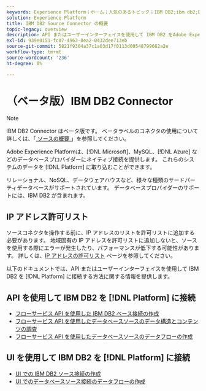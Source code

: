 ```yaml
---
keywords: Experience Platform；ホーム；人気のあるトピック；IBM DB2;ibm db2;DB2;db2
solution: Experience Platform
title: IBM DB2 Source Connector の概要
topic-legacy: overview
description: API またはユーザーインターフェイスを使用して IBM DB2 をAdobe Experience Platformに接続する方法を説明します。
exl-id: 939e0151-fc07-4963-8ea2-0432dee713eb
source-git-commit: 5821f9304a37c1a03d17f0113d09548799662a2e
workflow-type: tm+mt
source-wordcount: '236'
ht-degree: 0%

---
```


# （ベータ版）IBM DB2 Connector

>[!NOTE]
>
>IBM DB2 Connector はベータ版です。 ベータラベルのコネクタの使用について詳しくは、「[ ソースの概要 ](../../home.md#terms-and-conditions)」を参照してください。

Adobe Experience Platformは、[!DNL Microsoft]、MySQL、[!DNL Azure] などのデータベースプロバイダーにネイティブ接続を提供します。 これらのシステムのデータを [!DNL Platform] に取り込むことができます。

リレーショナル、NoSQL、データウェアハウスなど、様々な種類のサードパーティデータベースがサポートされています。 データベースプロバイダーのサポートには、IBM DB2 が含まれます。

## IP アドレス許可リスト

ソースコネクタを操作する前に、IP アドレスのリストを許可リストに追加する必要があります。 地域固有の IP アドレスを許可リストに追加しないと、ソースを使用する際にエラーが発生したり、パフォーマンスが低下する可能性があります。 詳しくは、[IP アドレスの許可リスト](../../ip-address-allow-list.md) ページを参照してください。

以下のドキュメントでは、API またはユーザーインターフェイスを使用して IBM DB2 を [!DNL Platform] に接続する方法に関する情報を提供します。

## API を使用して IBM DB2 を [!DNL Platform] に接続

- [フローサービス API を使用した IBM DB2 ベース接続の作成](../../tutorials/api/create/databases/ibm-db2.md)
- [フローサービス API を使用したデータベースソースのデータ構造とコンテンツの調査](../../tutorials/api/explore/database-nosql.md)
- [フローサービス API を使用したデータベースソースのデータフローの作成](../../tutorials/api/collect/database-nosql.md)

## UI を使用して IBM DB2 を [!DNL Platform] に接続

- [UI での IBM DB2 ソース接続の作成](../../tutorials/ui/create/databases/ibm-db2.md)
- [UI でのデータベースソース接続のデータフローの作成](../../tutorials/ui/dataflow/databases.md)
